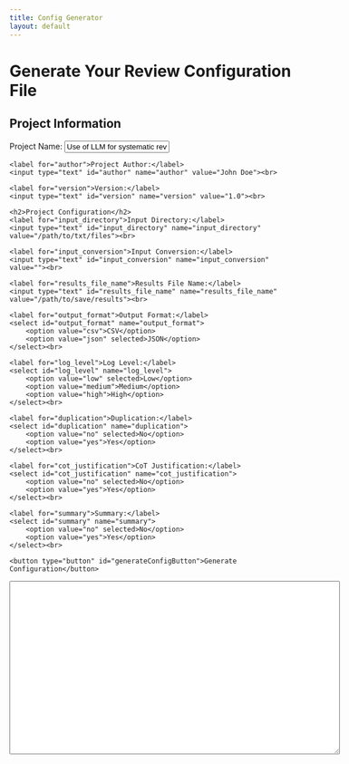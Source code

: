 ```yaml
---
title: Config Generator
layout: default
---
```


# Generate Your Review Configuration File

<form id="configForm">
    <h2>Project Information</h2>
    <label for="name">Project Name:</label>
    <input type="text" id="name" name="name" value="Use of LLM for systematic review"><br>

    <label for="author">Project Author:</label>
    <input type="text" id="author" name="author" value="John Doe"><br>

    <label for="version">Version:</label>
    <input type="text" id="version" name="version" value="1.0"><br>

    <h2>Project Configuration</h2>
    <label for="input_directory">Input Directory:</label>
    <input type="text" id="input_directory" name="input_directory" value="/path/to/txt/files"><br>

    <label for="input_conversion">Input Conversion:</label>
    <input type="text" id="input_conversion" name="input_conversion" value=""><br>

    <label for="results_file_name">Results File Name:</label>
    <input type="text" id="results_file_name" name="results_file_name" value="/path/to/save/results"><br>

    <label for="output_format">Output Format:</label>
    <select id="output_format" name="output_format">
        <option value="csv">CSV</option>
        <option value="json" selected>JSON</option>
    </select><br>

    <label for="log_level">Log Level:</label>
    <select id="log_level" name="log_level">
        <option value="low" selected>Low</option>
        <option value="medium">Medium</option>
        <option value="high">High</option>
    </select><br>

    <label for="duplication">Duplication:</label>
    <select id="duplication" name="duplication">
        <option value="no" selected>No</option>
        <option value="yes">Yes</option>
    </select><br>

    <label for="cot_justification">CoT Justification:</label>
    <select id="cot_justification" name="cot_justification">
        <option value="no" selected>No</option>
        <option value="yes">Yes</option>
    </select><br>

    <label for="summary">Summary:</label>
    <select id="summary" name="summary">
        <option value="no" selected>No</option>
        <option value="yes">Yes</option>
    </select><br>

    <button type="button" id="generateConfigButton">Generate Configuration</button>
</form>

<textarea id="configOutput" rows="20" cols="70"></textarea>

<script src="assets/js/tomlGenerator.js"></script>



